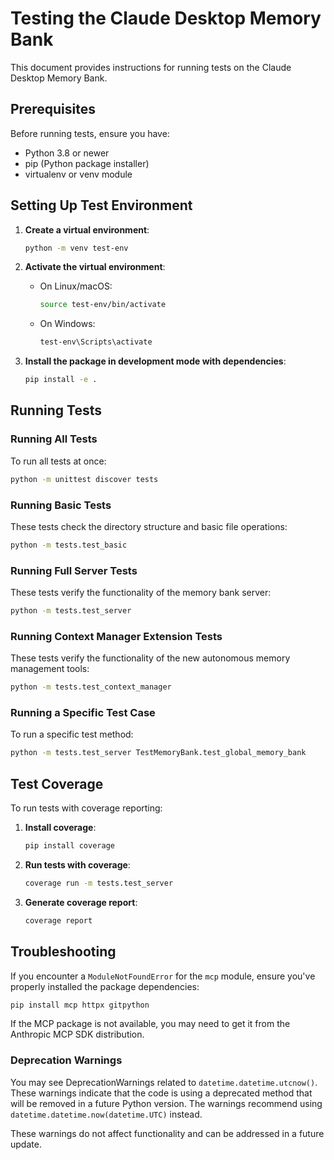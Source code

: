 # Testing the Claude Desktop Memory Bank

This document provides instructions for running tests on the Claude Desktop Memory Bank.

## Prerequisites

Before running tests, ensure you have:

- Python 3.8 or newer
- pip (Python package installer)
- virtualenv or venv module

## Setting Up Test Environment

1. **Create a virtual environment**:
   ```bash
   python -m venv test-env
   ```

2. **Activate the virtual environment**:
   - On Linux/macOS:
     ```bash
     source test-env/bin/activate
     ```
   - On Windows:
     ```bash
     test-env\Scripts\activate
     ```

3. **Install the package in development mode with dependencies**:
   ```bash
   pip install -e .
   ```

## Running Tests

### Running All Tests

To run all tests at once:

```bash
python -m unittest discover tests
```

### Running Basic Tests

These tests check the directory structure and basic file operations:

```bash
python -m tests.test_basic
```

### Running Full Server Tests

These tests verify the functionality of the memory bank server:

```bash
python -m tests.test_server
```

### Running Context Manager Extension Tests

These tests verify the functionality of the new autonomous memory management tools:

```bash
python -m tests.test_context_manager
```

### Running a Specific Test Case

To run a specific test method:

```bash
python -m tests.test_server TestMemoryBank.test_global_memory_bank
```

## Test Coverage

To run tests with coverage reporting:

1. **Install coverage**:
   ```bash
   pip install coverage
   ```

2. **Run tests with coverage**:
   ```bash
   coverage run -m tests.test_server
   ```

3. **Generate coverage report**:
   ```bash
   coverage report
   ```

## Troubleshooting

If you encounter a `ModuleNotFoundError` for the `mcp` module, ensure you've properly installed the package dependencies:

```bash
pip install mcp httpx gitpython
```

If the MCP package is not available, you may need to get it from the Anthropic MCP SDK distribution.

### Deprecation Warnings

You may see DeprecationWarnings related to `datetime.datetime.utcnow()`. These warnings indicate that the code is using a deprecated method that will be removed in a future Python version. The warnings recommend using `datetime.datetime.now(datetime.UTC)` instead.

These warnings do not affect functionality and can be addressed in a future update.
